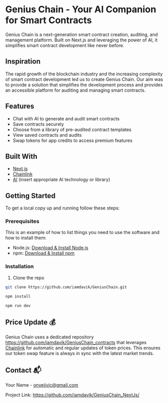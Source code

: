 # Genius Chain - Your AI Companion for Smart Contracts

Genius Chain is a next-generation smart contract creation, auditing, and management platform. Built on Next.js and leveraging the power of AI, it simplifies smart contract development like never before.



## Inspiration

The rapid growth of the blockchain industry and the increasing complexity of smart contract development led us to create Genius Chain. Our aim was to provide a solution that simplifies the development process and provides an accessible platform for auditing and managing smart contracts.

## Features

- Chat with AI to generate and audit smart contracts
- Save contracts securely
- Choose from a library of pre-audited contract templates
- View saved contracts and audits
- Swap tokens for app credits to access premium features

## Built With

- [Next.js](https://nextjs.org/)
- [Chainlink](https://chain.link/)
- [AI](#) (insert appropriate AI technology or library)

## Getting Started

To get a local copy up and running follow these steps:

### Prerequisites

This is an example of how to list things you need to use the software and how to install them:

- Node.js: [Download & Install Node.js](https://nodejs.org/en/download/)
- npm: [Download & Install npm](https://www.npmjs.com/get-npm)

### Installation

1. Clone the repo
```sh
git clone https://github.com/iamdavik/GeniusChain.git
```
```sh
npm install
```

```sh
npm run dev
```


## Price Update 💰

Genius Chain uses a dedicated repository https://github.com/iamdavik/GeniusChain_contracts that leverages [Chainlink](https://chain.link/) for automatic and regular updates of token prices. This ensures our token swap feature is always in sync with the latest market trends.


## Contact 📬

Your Name - onyejivic@gmail.com

Project Link: https://github.com/iamdavik/GeniusChain_NextJs/

